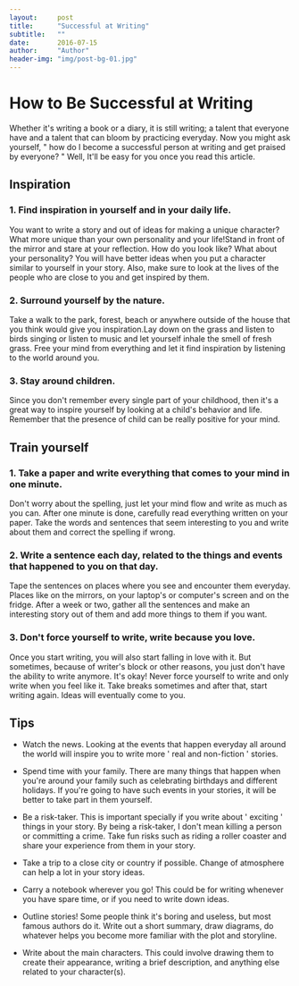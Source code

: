 ```yaml
---
layout:     post
title:      "Successful at Writing"
subtitle:   ""
date:       2016-07-15
author:     "Author"
header-img: "img/post-bg-01.jpg"
---
```


# How to Be Successful at Writing

Whether it's writing a book or a diary, it is still writing; a talent that everyone have and a talent that can bloom by practicing everyday. Now you might ask yourself, " how do I become a successful person at writing and get praised by everyone? " Well, It'll be easy for you once you read this article.

## Inspiration

### 1. Find inspiration in yourself and in your daily life. 

You want to write a story and out of ideas for making a unique character? What more unique than your own personality and your life!Stand in front of the mirror and stare at your reflection. How do you look like? What about your personality? You will have better ideas when you put a character similar to yourself in your story. Also, make sure to look at the lives of the people who are close to you and get inspired by them.

### 2. Surround yourself by the nature. 

Take a walk to the park, forest, beach or anywhere outside of the house that you think would give you inspiration.Lay down on the grass and listen to birds singing or listen to music and let yourself inhale the smell of fresh grass. Free your mind from everything and let it find inspiration by listening to the world around you.

### 3. Stay around children. 

Since you don't remember every single part of your childhood, then it's a great way to inspire yourself by looking at a child's behavior and life. Remember that the presence of child can be really positive for your mind.

## Train yourself

### 1. Take a paper and write everything that comes to your mind in one minute. 

Don't worry about the spelling, just let your mind flow and write as much as you can. After one minute is done, carefully read everything written on your paper. Take the words and sentences that seem interesting to you and write about them and correct the spelling if wrong.

### 2. Write a sentence each day, related to the things and events that happened to you on that day. 

Tape the sentences on places where you see and encounter them everyday. Places like on the mirrors, on your laptop's or computer's screen and on the fridge. After a week or two, gather all the sentences and make an interesting story out of them and add more things to them if you want.

### 3. Don't force yourself to write, write because you love. 

Once you start writing, you will also start falling in love with it. But sometimes, because of writer's block or other reasons, you just don't have the ability to write anymore. It's okay! Never force yourself to write and only write when you feel like it. Take breaks sometimes and after that, start writing again. Ideas will eventually come to you.

## Tips
- Watch the news. Looking at the events that happen everyday all around the world will inspire you to write more ' real and non-fiction ' stories.

- Spend time with your family. There are many things that happen when you're around your family such as celebrating birthdays and different holidays. If you're going to have such events in your stories, it will be better to take part in them yourself.

- Be a risk-taker. This is important specially if you write about ' exciting ' things in your story. By being a risk-taker, I don't mean killing a person or committing a crime. Take fun risks such as riding a roller coaster and share your experience from them in your story.

- Take a trip to a close city or country if possible. Change of atmosphere can help a lot in your story ideas.

- Carry a notebook wherever you go! This could be for writing whenever you have spare time, or if you need to write down ideas.

- Outline stories! Some people think it's boring and useless, but most famous authors do it. Write out a short summary, draw diagrams, do whatever helps you become more familiar with the plot and storyline.

- Write about the main characters. This could involve drawing them to create their appearance, writing a brief description, and anything else related to your character(s).
